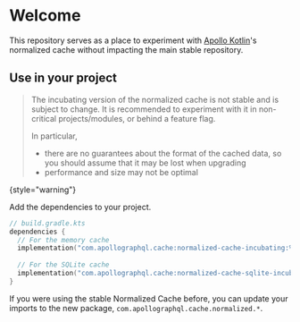 # Welcome

This repository serves as a place to experiment with [Apollo Kotlin](https://github.com/apollographql/apollo-kotlin)'s normalized cache without impacting the main stable repository.

## Use in your project

> The incubating version of the normalized cache is not stable and is subject to change. It is recommended to experiment with it in
> non-critical projects/modules, or behind a feature flag.
>
> In particular,
> - there are no guarantees about the format of the cached data, so you should assume that it may be lost when upgrading
> - performance and size may not be optimal

{style="warning"}

Add the dependencies to your project.

```kotlin
// build.gradle.kts
dependencies {
  // For the memory cache
  implementation("com.apollographql.cache:normalized-cache-incubating:%latest_version%")
  
  // For the SQLite cache
  implementation("com.apollographql.cache:normalized-cache-sqlite-incubating:%latest_version%")
}
```

If you were using the stable Normalized Cache before, you can update your imports to the new package, `com.apollographql.cache.normalized.*`. 
